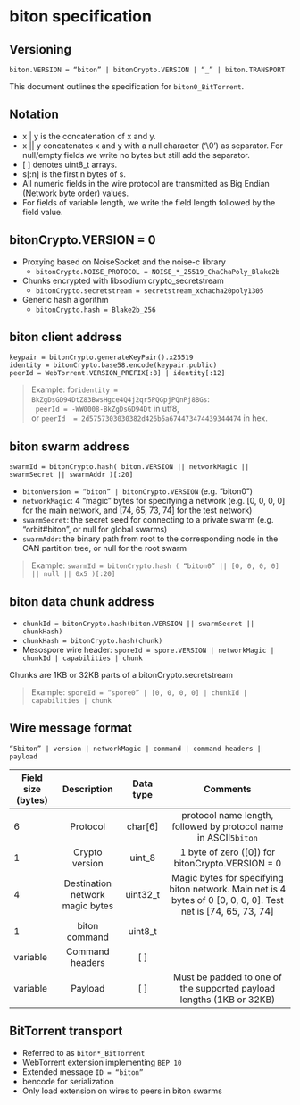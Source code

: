 # biton specification <Badge text="alpha" type="warning"/>


## Versioning

```biton.VERSION = “biton” | bitonCrypto.VERSION | “_” | biton.TRANSPORT```

This document outlines the specification for ```biton0_BitTorrent```.


## Notation

* x | y is the concatenation of x and y.
* x || y concatenates x and y with a null character (‘\0’) as separator. For null/empty fields we write no bytes but still add the separator.
* \[ ] denotes uint8_t arrays.
* s[:n] is the first n bytes of s.
* All numeric fields in the wire protocol are transmitted as Big Endian (Network byte order) values.
* For fields of variable length, we write the field length followed by the field value.


## bitonCrypto.VERSION = 0

* Proxying based on NoiseSocket and the noise-c library
  * ```bitonCrypto.NOISE_PROTOCOL = NOISE_*_25519_ChaChaPoly_Blake2b```
* Chunks encrypted with libsodium crypto_secretstream
  * ```bitonCrypto.secretstream = secretstream_xchacha20poly1305```
* Generic hash algorithm
  * ```bitonCrypto.hash = Blake2b_256```


## biton client address

```
keypair = bitonCrypto.generateKeyPair().x25519
identity = bitonCrypto.base58.encode(keypair.public)
peerId = WebTorrent.VERSION_PREFIX[:8] | identity[:12]
```

> Example: for```identity = BkZgDsGD94DtZ83BwsHgce4Q4j2qr5PQGpjPQnPj8BGs```:  
``` peerId = -WW0008-BkZgDsGD94Dt``` in utf8,  
or ```peerId  = 2d5757303030382d426b5a674473474439344474``` in hex.


## biton swarm address

```swarmId = bitonCrypto.hash( biton.VERSION || networkMagic || swarmSecret || swarmAddr )[:20]```

* ```bitonVersion = “biton” | bitonCrypto.VERSION``` (e.g. “biton0”)
* ```networkMagic```: 4 “magic” bytes for specifying a network (e.g. [0, 0, 0, 0] for the main network, and [74, 65, 73, 74] for the test network)
* ```swarmSecret```: the secret seed for connecting to a private swarm (e.g. “orbit#biton”, or null for global swarms)
* ```swarmAddr```: the binary path from root to the corresponding node in the CAN partition tree,  or null for the root swarm


> Example: ```swarmId = bitonCrypto.hash ( “biton0” || [0, 0, 0, 0] || null || 0x5 )[:20]```


## biton data chunk address

* ```chunkId = bitonCrypto.hash(biton.VERSION || swarmSecret || chunkHash)```
* ```chunkHash = bitonCrypto.hash(chunk)```
* Mesospore wire header: ```sporeId = spore.VERSION | networkMagic | chunkId | capabilities | chunk```

Chunks are 1KB or 32KB parts of a bitonCrypto.secretstream

> Example: ```sporeId = “spore0” | [0, 0, 0, 0] | chunkId | capabilities | chunk```


## Wire message format

```“5biton” | version | networkMagic | command | command headers | payload```


| Field size (bytes) | Description | Data type | Comments |
|--------------------|:-----------:|:---------:|:--------:|
| 6 | Protocol | char[6] | protocol name length, followed by protocol name in ASCII```5biton``` |
| 1 | Crypto version | uint_8 | 1 byte of zero (\[0]) for bitonCrypto.VERSION = 0 |
| 4 | Destination network magic bytes | uint32_t | Magic bytes for specifying biton network. Main net is 4 bytes of 0 [0, 0, 0, 0]. Test net is [74, 65, 73, 74] |
| 1 | biton command | uint8_t | |
| variable | Command headers | \[ ] | |
| variable | Payload | \[ ] | Must be padded to one of the supported payload lengths (1KB or 32KB) |


## BitTorrent transport

* Referred to as ```biton*_BitTorrent```
* WebTorrent extension implementing ```BEP 10```
* Extended message ```ID = “biton”```
* bencode for serialization
* Only load extension on wires to peers in biton swarms
